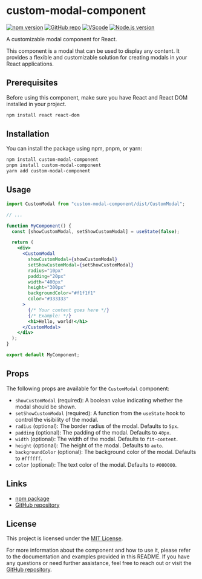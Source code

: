 # custom-modal-component

[![npm version](https://img.shields.io/npm/v/custom-modal-component.svg)](https://www.npmjs.com/package/custom-modal-component)
[![GitHub repo](https://img.shields.io/badge/GitHub-Repo-blue.svg)](https://github.com/Peallyz/Projet14_HRnet)
[![VScode](https://img.shields.io/badge/IDE-VScode-blue.svg)](https://code.visualstudio.com/)
[![Node.js version](https://img.shields.io/badge/Node.js-16.14.2-green.svg)](https://nodejs.org/)

A customizable modal component for React.

This component is a modal that can be used to display any content. It provides a flexible and customizable solution for creating modals in your React applications.

## Prerequisites

Before using this component, make sure you have React and React DOM installed in your project.

```bash
npm install react react-dom
```

## Installation

You can install the package using npm, pnpm, or yarn:

```bash
npm install custom-modal-component
pnpm install custom-modal-component
yarn add custom-modal-component
```

## Usage

```jsx
import CustomModal from "custom-modal-component/dist/CustomModal";

// ...

function MyComponent() {
  const [showCustomModal, setShowCustomModal] = useState(false);

  return (
    <div>
      <CustomModal
        showCustomModal={showCustomModal}
        setShowCustomModal={setShowCustomModal}
        radius="10px"
        padding="20px"
        width="400px"
        height="300px"
        backgroundColor="#f1f1f1"
        color="#333333"
      >
        {/* Your content goes here */}
        {/* Example: */}
        <h1>Hello, world!</h1>
      </CustomModal>
    </div>
  );
}

export default MyComponent;
```

## Props

The following props are available for the `CustomModal` component:

- `showCustomModal` (required): A boolean value indicating whether the modal should be shown.
- `setShowCustomModal` (required): A function from the `useState` hook to control the visibility of the modal.
- `radius` (optional): The border radius of the modal. Defaults to `5px`.
- `padding` (optional): The padding of the modal. Defaults to `40px`.
- `width` (optional): The width of the modal. Defaults to `fit-content`.
- `height` (optional): The height of the modal. Defaults to `auto`.
- `backgroundColor` (optional): The background color of the modal. Defaults to `#ffffff`.
- `color` (optional): The text color of the modal. Defaults to `#000000`.

## Links

- [npm package](https://www.npmjs.com/package/custom-modal-component)
- [GitHub repository](https://github.com/Peallyz/custom_modal_OCp14)

## License

This project is licensed under the [MIT License](LICENSE).

For more information about the component and how to use it, please refer to the documentation and examples provided in this README. If you have any questions or need further assistance, feel free to reach out or visit the [GitHub repository](https://github.com/Peallyz/custom_modal_OCp14).
